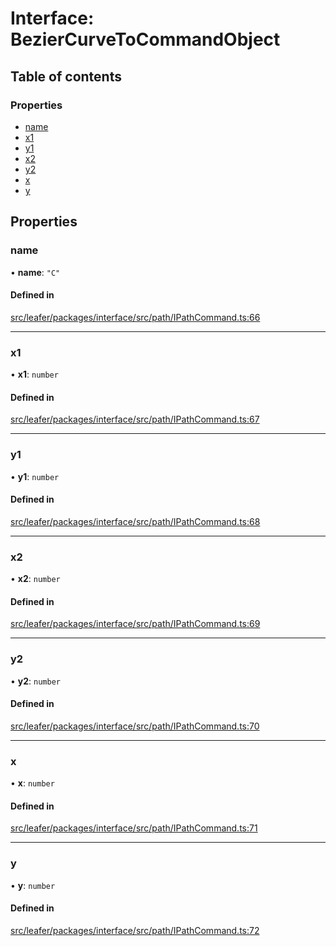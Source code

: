 # Interface: BezierCurveToCommandObject

## Table of contents

### Properties

- [name](BezierCurveToCommandObject.md#name)
- [x1](BezierCurveToCommandObject.md#x1)
- [y1](BezierCurveToCommandObject.md#y1)
- [x2](BezierCurveToCommandObject.md#x2)
- [y2](BezierCurveToCommandObject.md#y2)
- [x](BezierCurveToCommandObject.md#x)
- [y](BezierCurveToCommandObject.md#y)

## Properties

### name

• **name**: ``"C"``

#### Defined in

[src/leafer/packages/interface/src/path/IPathCommand.ts:66](https://github.com/leaferjs/leafer/blob/d3ec2c9bd49557a0d74aae684f8e3d3d557af194/packages/interface/src/path/IPathCommand.ts#L66)

___

### x1

• **x1**: `number`

#### Defined in

[src/leafer/packages/interface/src/path/IPathCommand.ts:67](https://github.com/leaferjs/leafer/blob/d3ec2c9bd49557a0d74aae684f8e3d3d557af194/packages/interface/src/path/IPathCommand.ts#L67)

___

### y1

• **y1**: `number`

#### Defined in

[src/leafer/packages/interface/src/path/IPathCommand.ts:68](https://github.com/leaferjs/leafer/blob/d3ec2c9bd49557a0d74aae684f8e3d3d557af194/packages/interface/src/path/IPathCommand.ts#L68)

___

### x2

• **x2**: `number`

#### Defined in

[src/leafer/packages/interface/src/path/IPathCommand.ts:69](https://github.com/leaferjs/leafer/blob/d3ec2c9bd49557a0d74aae684f8e3d3d557af194/packages/interface/src/path/IPathCommand.ts#L69)

___

### y2

• **y2**: `number`

#### Defined in

[src/leafer/packages/interface/src/path/IPathCommand.ts:70](https://github.com/leaferjs/leafer/blob/d3ec2c9bd49557a0d74aae684f8e3d3d557af194/packages/interface/src/path/IPathCommand.ts#L70)

___

### x

• **x**: `number`

#### Defined in

[src/leafer/packages/interface/src/path/IPathCommand.ts:71](https://github.com/leaferjs/leafer/blob/d3ec2c9bd49557a0d74aae684f8e3d3d557af194/packages/interface/src/path/IPathCommand.ts#L71)

___

### y

• **y**: `number`

#### Defined in

[src/leafer/packages/interface/src/path/IPathCommand.ts:72](https://github.com/leaferjs/leafer/blob/d3ec2c9bd49557a0d74aae684f8e3d3d557af194/packages/interface/src/path/IPathCommand.ts#L72)
